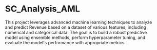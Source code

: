 # SC_Analysis_AML
This project leverages advanced machine learning techniques to analyze and predict Revenue based on a dataset of various features, including numerical and categorical data. The goal is to build a robust predictive model using ensemble methods, perform hyperparameter tuning, and evaluate the model's performance with appropriate metrics.
